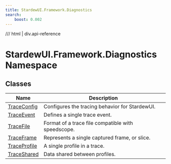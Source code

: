 ```yaml
---
title: StardewUI.Framework.Diagnostics
search:
    boost: 0.002
---
```


<link rel="stylesheet" href="/StardewUI/stylesheets/reference.css" />

/// html | div.api-reference

# StardewUI.Framework.Diagnostics Namespace

## Classes

| Name | Description |
| --- | --- |
| [TraceConfig](traceconfig.md) | Configures the tracing behavior for StardewUI. |
| [TraceEvent](traceevent.md) | Defines a single trace event. |
| [TraceFile](tracefile.md) | Format of a trace file compatible with speedscope. |
| [TraceFrame](traceframe.md) | Represents a single captured frame, or slice. |
| [TraceProfile](traceprofile.md) | A single profile in a trace. |
| [TraceShared](traceshared.md) | Data shared between profiles. |

